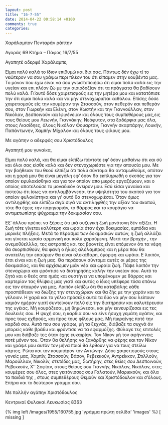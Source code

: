 ```yaml
---
layout: post
title: "16-7-55"
date: 2014-04-22 00:58:14 +0100
comments: true
categories:
---
```


Χαράλαμπον Πενταράν ράπτην

Αγοράς 69 Κτήμα – Πάφος 16/7/55

Αγαπητέ αδερφέ Χαράλαμπε,

Είμαι πολύ καλά το ίδιον επιθυμώ και δια σας. Πάντως δέν έχω τί το νεώτερον να σου γράψω περι πλέον του ότι είπαμεν στην κουβέντα μας. Το μόνον που έχω είναι να σου γνωστοποιήσω ότι είμαι πολύ καλά εις την υγείαν και επι πλέον ζώ με την αισιοδοξίαν ότι τα πράγματα θα βαδίσουν πολύ καλά. Γι’αυτό δόσε χαιρετισμούς εις την μητέρα μου και κατατόπισε την ότι είμαι πολύ καλά και να μήν στενοχωριέται καθόλου. Επίσης δόσε χαιρετισμούς είς την κουμέραν την Στασσούν, στον πεθερόν και πεθεράν σου, στον Γιωρκήν και Ελένη, στον Κωστήν και την Γιαννούλλαν, στον Νικόλαν, Δεσποινούν και Ιφιγένειαν και όλους τους συμπεθέρους μας,εις τους θείους μου Λεωνήν, Γιαννάκην, Νεόφυτον, στα ξαδέρφια μας όλα, στους Λιασίδηες, όλους Νικόλαν Φουαρτάν, Γιαννήν σκαρπάρην, Λουκήν, Παπάντωνην, Χαμπήν Μίχαλον και όλους τους φίλους μου.

Με αγάπην ο αδερφός σου Χριστόδουλος


Αγαπητή μου γυναίκα,

Είμαι πολύ καλά, και θα είμαι ελπίζω πάντοτε εφ’ όσον μαθαίνω ότι και σύ και όλοι σας είσθε καλά και δεν στενοχωριέστε για την απουσία μου. Με την βοήθειαν του θεού ελπίζω ότι πολύ σύντομα θα ανταμωθούμε, οπόταν και η χαρά μου θα είναι μεγάλη εφ’ όσον θα εκπληρωθή ο σκοπός για τον οποίον εφυλακίσθηκα και για τον οποίον απο μικρός εργαζόμουν, και ο οποίος αποτελούσε το μοναδικόν όνειρον μου. Εσύ είσαι γυναίκα και πιστεύω ότι ίσως να αντιλαμβάννεσαι την υψηλότητα του σκοπού για τον οποίον φυλακίστηκα και γι’ αυτό θα στενοχωριέσαι. Όταν όμως αντιληφθής και ελπίζω σιγά σιγά να αντιληφθής την αξίαν του σκοπού, τότε θα έχεις την παρηγοριάν, το θάρρος και το κουράγιο να αντιμετωπίσης ψύχραιμα την δοκιμασίαν σου.

Εξ’ άλλου πρέπει να ξέρεις ότι μιά συζυγική ζωή μονότονη δέν αξίζει. Η ζωή τότε γίνεται καλύτερη και ωραία όταν έχει δοκιμασίες, εμπόδια και μερικές πλήξεις. Μετά το πέρασμα των δοκιμασιών αυτών, η ζωή αλλάζει και γίνεται ωραία αρμονική και πολύ χαρούμενη. Μετά την βροχήν , την ανεμοθύελλλα, τες αστραπές και τες βροντές,είναι επόμενον ότι τα νέφη θα σκορπισθούν, θα φανή ο ήλιος αλόλαμπρος
και η μέρα που θα ανατείλη την επαύριον θα είναι ολοκάθαρη, όμορφη και ωράια. ́Ε λοιπόν, έτσι είναι και η ζωή μας. Θα περάσουν σύντομα αυτές οι μέρες της δοκιμασίας, και θα αρχίσωμεν μιάν νέα και ωραία ζωή. Πάψε λοιπόν την στενοχώρια και φρόντισε να διατηρήσης καλήν την υγείαν σου. Αυτό το ζητά και ο θεός απο ημάς και συστήνει να υπομένομεν με θάρρος και καρτερίαν τας θλίψεις μας γιατί και αυτός ο ίδιος υπέφερε τόσα επάνω εις τον σταυρόν για μας. Λοιπόν ελπίζω ότι θα καταβάλης κάθε προσπάθειαν να διώξης την στενοχώριαν και θα ζής με την χαράν και το γέλοιον. Η χαρά και το γέλιο πρόσεξε αυτά τα δύο να μήν σου λείπουν καμιάν ημέραν γιατί συντείνουν πολύ είς την διατήρησιν και καλυτέρευσιν της υγέιας. Μή κουράζεσαι, μή θημώνεσαι, και μήν εκνευρίζεσαι εις τες δουλειές σου. Η ψυχή σου, η καρδιά σου να είνε ήσυχη γεμάτη αγάπιν, και προς τους εχθρούς, και προς τους φίλους μας. Μή πικραίνης ποτέ την καρδιά σου. Αυτά που σου γράφω, μή τα ξεχνάς, διάβαζε τα συχνά άν μπορείς κάθε βράδυ και φρόντισε να τα εφαρμόζης. Φύλαγε τες επιτολές μου και διάβαζε τες όταν έχης ευκαιρίαν. Τον Νίκον μή τον αφήνννεις ποτέ μόνον του. Όταν θα θελήσης να ξανάρθης να φέρης και τον Νίκον και γράψε μου αυτόν τον μήνα ποιοί θα έρθουν για να τους στείλω κάρτες. Ρώτα και τον κουμπάρον τον Αντώνην. Δόσε χαιρετισμούς στους γονείς μας, Χαμπίν, Στασσούν, Βάσον, Ρεβεκκούν, Αντρείκκον, Στιλλούν, Μαρούλλαν, Νικολίν, στετέδες μας, Σωτήρην, στες θείες σου Δεσποινούν, Ρεβεκκούν, Χ’’ Σοφίαν, στους θείους σου Γιαννήν, Νικόλαν, Νικόλαν, στες κουμέρες σου όλες, στες γειτόνισσες σου Γαλατούν, Μαρικκούν, και όλα τα παιδιά της , στους συμπεθέρους Θεμούν και Χριστόδουλον και σ’όλους. Επήρα και το δεύτερον γράμμα σου.

Με πολλήν αγάπην Χριστόδουλος


Κεντρικαί Φυλακαί Λευκωσίας 8363


{% img left /images/1955/160755.jpg 'γράμμα πρώτη σελίδα' 'images' %}
[ missing ]
